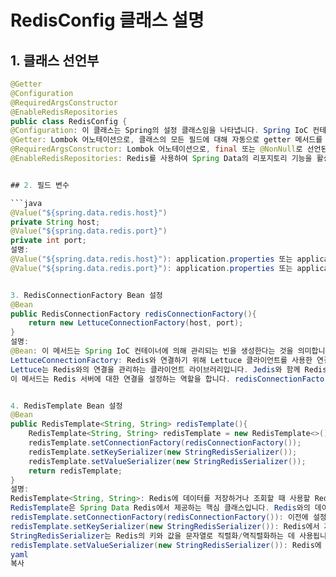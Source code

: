 # RedisConfig 클래스 설명

## 1. 클래스 선언부

```java
@Getter
@Configuration
@RequiredArgsConstructor
@EnableRedisRepositories
public class RedisConfig {
@Configuration: 이 클래스는 Spring의 설정 클래스임을 나타냅니다. Spring IoC 컨테이너에 의해 관리될 설정을 정의합니다.
@Getter: Lombok 어노테이션으로, 클래스의 모든 필드에 대해 자동으로 getter 메서드를 생성합니다.
@RequiredArgsConstructor: Lombok 어노테이션으로, final 또는 @NonNull로 선언된 필드에 대해 생성자를 자동으로 생성합니다.
@EnableRedisRepositories: Redis를 사용하여 Spring Data의 리포지토리 기능을 활성화합니다. Redis를 데이터 저장소로 사용할 수 있도록 설정합니다.


## 2. 필드 변수

```java
@Value("${spring.data.redis.host}")
private String host;
@Value("${spring.data.redis.port}")
private int port;
설명:
@Value("${spring.data.redis.host}"): application.properties 또는 application.yml 파일에 설정된 Redis의 호스트를 가져와 host 변수에 주입합니다.
@Value("${spring.data.redis.port}"): application.properties 또는 application.yml 파일에 설정된 Redis의 포트를 가져와 port 변수에 주입합니다.


3. RedisConnectionFactory Bean 설정
@Bean
public RedisConnectionFactory redisConnectionFactory(){
    return new LettuceConnectionFactory(host, port);
}
설명:
@Bean: 이 메서드는 Spring IoC 컨테이너에 의해 관리되는 빈을 생성한다는 것을 의미합니다. 메서드가 반환하는 객체는 Spring의 ApplicationContext에 의해 관리됩니다.
LettuceConnectionFactory: Redis와 연결하기 위해 Lettuce 클라이언트를 사용한 연결 팩토리를 생성합니다. Redis에 연결하기 위해 호스트와 포트를 지정합니다.
Lettuce는 Redis와의 연결을 관리하는 클라이언트 라이브러리입니다. Jedis와 함께 Redis 클라이언트로 자주 사용됩니다.
이 메서드는 Redis 서버에 대한 연결을 설정하는 역할을 합니다. redisConnectionFactory 메서드를 통해 Redis와의 연결을 관리할 수 있는 객체를 Spring 컨테이너에 등록합니다.


4. RedisTemplate Bean 설정
@Bean
public RedisTemplate<String, String> redisTemplate(){
    RedisTemplate<String, String> redisTemplate = new RedisTemplate<>();
    redisTemplate.setConnectionFactory(redisConnectionFactory());
    redisTemplate.setKeySerializer(new StringRedisSerializer());
    redisTemplate.setValueSerializer(new StringRedisSerializer());
    return redisTemplate;
}
설명:
RedisTemplate<String, String>: Redis에 데이터를 저장하거나 조회할 때 사용할 RedisTemplate 객체를 생성합니다. String 타입의 데이터를 저장하고 읽어오는 용도로 설정되어 있습니다.
RedisTemplate은 Spring Data Redis에서 제공하는 핵심 클래스입니다. Redis와의 데이터 입출력을 처리합니다.
redisTemplate.setConnectionFactory(redisConnectionFactory()): 이전에 설정한 RedisConnectionFactory 객체를 RedisTemplate에 설정하여, Redis와의 연결을 처리할 수 있도록 합니다.
redisTemplate.setKeySerializer(new StringRedisSerializer()): Redis에서 저장된 키가 바이트 배열로 처리되므로, 이를 문자열로 직렬화/역직렬화하기 위한 설정입니다.
StringRedisSerializer는 Redis의 키와 값을 문자열로 직렬화/역직렬화하는 데 사용됩니다.
redisTemplate.setValueSerializer(new StringRedisSerializer()): Redis에 저장될 값 역시 문자열이므로, 값에 대한 직렬화/역직렬화를 StringRedisSerializer로 처리합니다.
yaml
복사
